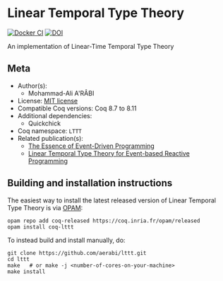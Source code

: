 <!---
This file was generated from `meta.yml`, please do not edit manually.
Follow the instructions on https://github.com/coq-community/templates to regenerate.
--->
# Linear Temporal Type Theory

[![Docker CI][docker-action-shield]][docker-action-link]
[![DOI][doi-shield]][doi-link]

[docker-action-shield]: https://github.com/aerabi/lttt/workflows/Docker%20CI/badge.svg?branch=master
[docker-action-link]: https://github.com/aerabi/lttt/actions?query=workflow:"Docker%20CI"



[doi-shield]: https://zenodo.org/badge/DOI/10.5281/zenodo.4749276.svg
[doi-link]: https://doi.org/10.5281/zenodo.4749276

An implementation of Linear-Time Temporal Type Theory


## Meta

- Author(s):
  - Mohammad-Ali A'RÂBI
- License: [MIT license](LICENSE)
- Compatible Coq versions: Coq 8.7 to 8.11
- Additional dependencies:
  - Quickchick
- Coq namespace: `LTTT`
- Related publication(s):
  - [The Essence of Event-Driven Programming](https://128.232.0.20/~nk480/essence-of-events.pdf) 
  - [Linear Temporal Type Theory for Event-based Reactive Programming](https://www.semanticscholar.org/paper/Linear-Temporal-Type-Theory-for-Event-based-Paykin-Krishnaswami/4b8eccab1340c9d1035728ba5b198eab41ab66f3) 

## Building and installation instructions

The easiest way to install the latest released version of Linear Temporal Type Theory
is via [OPAM](https://opam.ocaml.org/doc/Install.html):

```shell
opam repo add coq-released https://coq.inria.fr/opam/released
opam install coq-lttt
```

To instead build and install manually, do:

``` shell
git clone https://github.com/aerabi/lttt.git
cd lttt
make   # or make -j <number-of-cores-on-your-machine> 
make install
```



